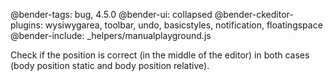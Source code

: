 @bender-tags: bug, 4.5.0
@bender-ui: collapsed
@bender-ckeditor-plugins: wysiwygarea, toolbar, undo, basicstyles, notification, floatingspace
@bender-include: _helpers/manualplayground.js

Check if the position is correct (in the middle of the editor) in both cases (body position static and body position relative).
